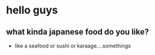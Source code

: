 # hello guys
## what kinda japanese food do you like?
 - like a seafood or sushi or karaage....somethings
